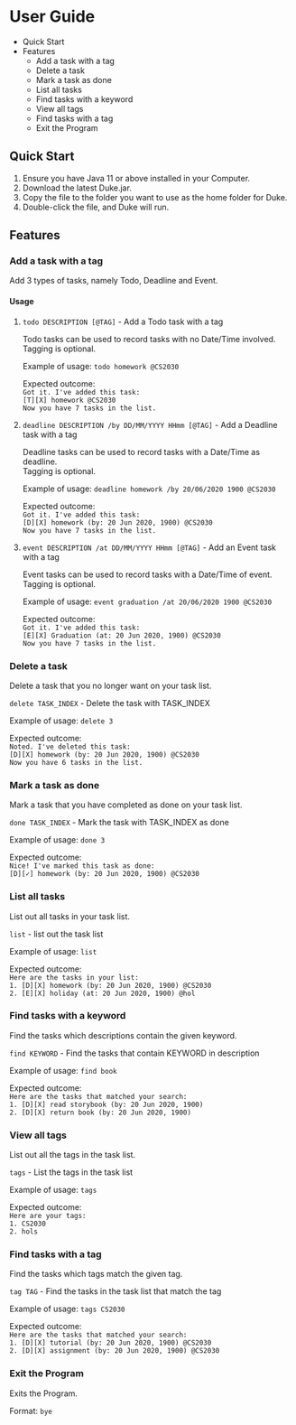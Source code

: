 # User Guide

* Quick Start
* Features
    * Add a task with a tag
    * Delete a task
    * Mark a task as done
    * List all tasks
    * Find tasks with a keyword
    * View all tags
    * Find tasks with a tag
    * Exit the Program 

## Quick Start
1. Ensure you have Java 11 or above installed in your Computer.
2. Download the latest Duke.jar.
3. Copy the file to the folder you want to use as the home folder for Duke.
4. Double-click the file, and Duke will run. 

## Features 

### Add a task with a tag
Add 3 types of tasks, namely Todo, Deadline and Event.
#### Usage
1. `todo DESCRIPTION [@TAG]` - Add a Todo task with a tag

   Todo tasks can be used to record tasks with no Date/Time involved.   
   Tagging is optional.

   Example of usage: `todo homework @CS2030`

   Expected outcome:   
   `Got it. I've added this task:    `  
   `[T][X] homework @CS2030`   
   `Now you have 7 tasks in the list. `  

2. `deadline DESCRIPTION /by DD/MM/YYYY HHmm [@TAG]` - Add a Deadline task with a tag

   Deadline tasks can be used to record tasks with a Date/Time as deadline.   
   Tagging is optional.

   Example of usage: `deadline homework /by 20/06/2020 1900 @CS2030`

   Expected outcome:   
   `Got it. I've added this task:   `   
   `[D][X] homework (by: 20 Jun 2020, 1900) @CS2030 `  
   `Now you have 7 tasks in the list. `
   
3. `event DESCRIPTION /at DD/MM/YYYY HHmm [@TAG]` - Add an Event task with a tag

   Event tasks can be used to record tasks with a Date/Time of event.   
   Tagging is optional.

   Example of usage: `event graduation /at 20/06/2020 1900 @CS2030`

   Expected outcome:   
   `Got it. I've added this task:`   
   `[E][X] Graduation (at: 20 Jun 2020, 1900) @CS2030`  
   `Now you have 7 tasks in the list. `

### Delete a task
Delete a task that you no longer want on your task list.

`delete TASK_INDEX` - Delete the task with TASK_INDEX

Example of usage: `delete 3`

Expected outcome:   
`Noted. I've deleted this task:  `  
`[D][X] homework (by: 20 Jun 2020, 1900) @CS2030  `     
`Now you have 6 tasks in the list.`

### Mark a task as done
Mark a task that you have completed as done on your task list.

`done TASK_INDEX` - Mark the task with TASK_INDEX as done

Example of usage: `done 3`

Expected outcome:   
`Nice! I've marked this task as done:  `    
`[D][✓] homework (by: 20 Jun 2020, 1900) @CS2030`

### List all tasks
List out all tasks in your task list.

`list` - list out the task list

Example of usage: `list`

Expected outcome:   
`Here are the tasks in your list:  `    
`1. [D][X] homework (by: 20 Jun 2020, 1900) @CS2030`   
`2. [E][X] holiday (at: 20 Jun 2020, 1900) @hol`

### Find tasks with a keyword
Find the tasks which descriptions contain the given keyword.

`find KEYWORD` - Find the tasks that contain KEYWORD in description

Example of usage: `find book`

Expected outcome:   
`Here are the tasks that matched your search:`    
`1. [D][X] read storybook (by: 20 Jun 2020, 1900)`  
`2. [D][X] return book (by: 20 Jun 2020, 1900)`

### View all tags
List out all the tags in the task list.

`tags` - List the tags in the task list

Example of usage: `tags`

Expected outcome:   
`Here are your tags:`    
`1. CS2030`  
`2. hols`

### Find tasks with a tag
Find the tasks which tags match the given tag.

`tag TAG` - Find the tasks in the task list that match the tag

Example of usage: `tags CS2030`

Expected outcome:   
`Here are the tasks that matched your search:`    
`1. [D][X] tutorial (by: 20 Jun 2020, 1900) @CS2030`  
`2. [D][X] assignment (by: 20 Jun 2020, 1900) @CS2030`

### Exit the Program
Exits the Program.

Format: `bye` 

